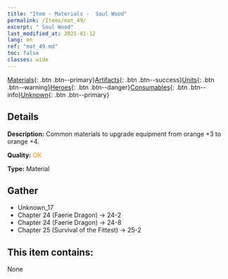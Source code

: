 ```yaml
---
title: "Item - Materials -  Soul Wood"
permalink: /Items/mat_49/
excerpt: " Soul Wood"
last_modified_at: 2021-01-12
lang: en
ref: "mat_49.md"
toc: false
classes: wide
---
```

 [Materials](/Items/){: .btn .btn--primary}[Artifacts](/Items/Artifacts/){: .btn .btn--success}[Units](/Items/Units/){: .btn .btn--warning}[Heroes](/Items/Heroes/){: .btn .btn--danger}[Consumables](/Items/Consumables/){: .btn .btn--info}[Unknown](/Items/Unknown/){: .btn .btn--primary}

## Details
 **Description:** Common materials to upgrade equipment from orange +3 to orange +4.

 **Quality:** <span style="color: #FF8C00">OK</span>

 **Type:** Material

## Gather

*    Unknown_17 
*    Chapter 24 (Faerie Dragon) -> 24-2 
*    Chapter 24 (Faerie Dragon) -> 24-8 
*    Chapter 25 (Survival of the Fittest) -> 25-2 

## This item contains:

  None

